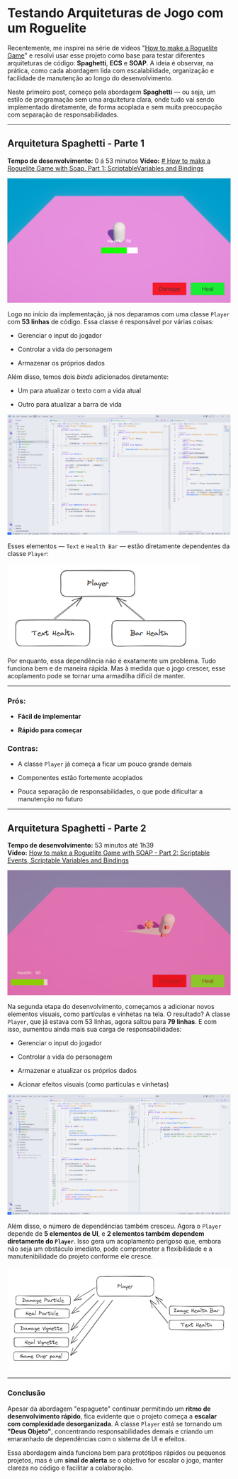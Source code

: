 # Testando Arquiteturas de Jogo com um Roguelite

Recentemente, me inspirei na série de vídeos "[How to make a Roguelite Game](https://www.youtube.com/playlist?list=PLSHqi2dTiNGCncSOksACfJChpfPa6qz9w)" e resolvi usar esse projeto como base para testar diferentes arquiteturas de código: **Spaghetti**, **ECS** e **SOAP**. A ideia é observar, na prática, como cada abordagem lida com escalabilidade, organização e facilidade de manutenção ao longo do desenvolvimento.

Neste primeiro post, começo pela abordagem **Spaghetti** — ou seja, um estilo de programação sem uma arquitetura clara, onde tudo vai sendo implementado diretamente, de forma acoplada e sem muita preocupação com separação de responsabilidades.

---

## Arquitetura Spaghetti - Parte 1

**Tempo de desenvolvimento:** 0 á 53 minutos
**Vídeo:** [# How to make a Roguelite Game with Soap. Part 1: ScriptableVariables and Bindings](https://www.youtube.com/watch?v=Yfp9aUxkfw4&list=PLSHqi2dTiNGCncSOksACfJChpfPa6qz9w&index=1)

![Screenshot Game Run](README/ScreenshotGameRun.png)

Logo no início da implementação, já nos deparamos com uma classe `Player` com **53 linhas** de código. Essa classe é responsável por várias coisas:

- Gerenciar o input do jogador
    
- Controlar a vida do personagem
    
- Armazenar os próprios dados
    

Além disso, temos dois _binds_ adicionados diretamente:

- Um para atualizar o texto com a vida atual
    
- Outro para atualizar a barra de vida
    

![Vscode Organization](README/VsCodeCodesAndOrganization.png)

Esses elementos — `Text` e `Health Bar` — estão diretamente dependentes da classe `Player`:

![Dependences](README/Dependencias.png)

Por enquanto, essa dependência não é exatamente um problema. Tudo funciona bem e de maneira rápida. Mas à medida que o jogo crescer, esse acoplamento pode se tornar uma armadilha difícil de manter.

---

### Prós:

- **Fácil de implementar**
    
- **Rápido para começar**
    

### Contras:

- A classe `Player` já começa a ficar um pouco grande demais
    
- Componentes estão fortemente acoplados
    
- Pouca separação de responsabilidades, o que pode dificultar a manutenção no futuro

---

## Arquitetura Spaghetti - Parte 2

**Tempo de desenvolvimento:** 53 minutos até 1h39  
**Vídeo:** [How to make a Roguelite Game with SOAP - Part 2: Scriptable Events, Scriptable Variables and Bindings](https://www.youtube.com/watch?v=Xl5l3HqoQAk&list=PLSHqi2dTiNGCncSOksACfJChpfPa6qz9w&index=2)

![Gameplay 2](README/Gameplay2.png)

Na segunda etapa do desenvolvimento, começamos a adicionar novos elementos visuais, como partículas e vinhetas na tela. O resultado? A classe `Player`, que já estava com 53 linhas, agora saltou para **79 linhas**. E com isso, aumentou ainda mais sua carga de responsabilidades:

- Gerenciar o input do jogador
    
- Controlar a vida do personagem
    
- Armazenar e atualizar os próprios dados
    
- Acionar efeitos visuais (como partículas e vinhetas)

![Vscode Organization 2](README/VscodeOrganization2.png)

Além disso, o número de dependências também cresceu. Agora o `Player` depende de **5 elementos de UI**, e **2 elementos também dependem diretamente do `Player`**. Isso gera um acoplamento perigoso que, embora não seja um obstáculo imediato, pode comprometer a flexibilidade e a manutenibilidade do projeto conforme ele cresce.

![Dependences 2](README/DependenceGraph2.png)

---

### Conclusão

Apesar da abordagem "espaguete" continuar permitindo um **ritmo de desenvolvimento rápido**, fica evidente que o projeto começa a **escalar com complexidade desorganizada**. A classe `Player` está se tornando um **"Deus Objeto"**, concentrando responsabilidades demais e criando um emaranhado de dependências com o sistema de UI e efeitos.

Essa abordagem ainda funciona bem para protótipos rápidos ou pequenos projetos, mas é um **sinal de alerta** se o objetivo for escalar o jogo, manter clareza no código e facilitar a colaboração.
